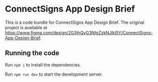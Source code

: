 
  # ConnectSigns App Design Brief

  This is a code bundle for ConnectSigns App Design Brief. The original project is available at https://www.figma.com/design/2G3jhQvG3NIgZzkNJIkl5Y/ConnectSigns-App-Design-Brief.

  ## Running the code

  Run `npm i` to install the dependencies.

  Run `npm run dev` to start the development server.
  